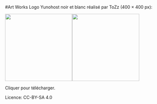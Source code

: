 #Art Works
Logo Yunohost noir et blanc réalisé par ToZz (400 × 400 px):

<a href="https://yunohost.org/images/Black_YunoHost_logo.png"><img src="https://yunohost.org/images/Black_YunoHost_logo.png" width=220></a><a href="https://yunohost.org/images/White_YunoHost_logo.png"><img src="https://yunohost.org/images/White_YunoHost_logo.png" width=220></a>

Cliquer pour télécharger.

Licence: CC-BY-SA 4.0